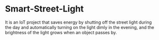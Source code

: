 # Smart-Street-Light
It is an IoT project that saves energy by shutting off the street light during the day and automatically turning on the light dimly in the evening, and the brightness of the light grows when an object passes by.
